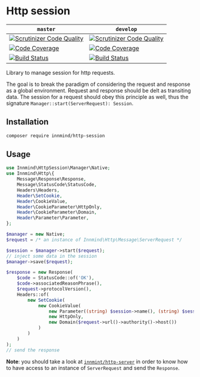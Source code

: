 # Http session

| `master` | `develop` |
|----------|-----------|
| [![Scrutinizer Code Quality](https://scrutinizer-ci.com/g/Innmind/HttpSession/badges/quality-score.png?b=master)](https://scrutinizer-ci.com/g/Innmind/HttpSession/?branch=master) | [![Scrutinizer Code Quality](https://scrutinizer-ci.com/g/Innmind/HttpSession/badges/quality-score.png?b=develop)](https://scrutinizer-ci.com/g/Innmind/HttpSession/?branch=develop) |
| [![Code Coverage](https://scrutinizer-ci.com/g/Innmind/HttpSession/badges/coverage.png?b=master)](https://scrutinizer-ci.com/g/Innmind/HttpSession/?branch=master) | [![Code Coverage](https://scrutinizer-ci.com/g/Innmind/HttpSession/badges/coverage.png?b=develop)](https://scrutinizer-ci.com/g/Innmind/HttpSession/?branch=develop) |
| [![Build Status](https://scrutinizer-ci.com/g/Innmind/HttpSession/badges/build.png?b=master)](https://scrutinizer-ci.com/g/Innmind/HttpSession/build-status/master) | [![Build Status](https://scrutinizer-ci.com/g/Innmind/HttpSession/badges/build.png?b=develop)](https://scrutinizer-ci.com/g/Innmind/HttpSession/build-status/develop) |

Library to manage session for http requests.

The goal is to break the paradigm of considering the request and response as a global environment. Request and response should be delt as transiting data. The session for a request should obey this principle as well, thus the signature `Manager::start(ServerRequest): Session`.

## Installation

```sh
composer require innmind/http-session
```

## Usage

```php
use Innmind\HttpSession\Manager\Native;
use Innmind\Http\{
    Message\Response\Response,
    Message\StatusCode\StatusCode,
    Headers\Headers,
    Header\SetCookie,
    Header\CookieValue,
    Header\CookieParameter\HttpOnly,
    Header\CookieParameter\Domain,
    Header\Parameter\Parameter,
};

$manager = new Native;
$request = /* an instance of Innmind\Http\Message\ServerRequest */

$session = $manager->start($request);
// inject some data in the session
$manager->save($request);

$response = new Response(
    $code = StatusCode::of('OK'),
    $code->associatedReasonPhrase(),
    $request->protocolVersion(),
    Headers::of(
        new SetCookie(
            new CookieValue(
                new Parameter((string) $session->name(), (string) $session->id()),
                new HttpOnly,
                new Domain($request->url()->authority()->host())
            )
        )
    )
);
// send the response
```

**Note**: you should take a look at [`innmint/http-server`](https://github.com/Innmind/HttpServer) in order to know how to have access to an instance of `ServerRequest` and send the `Response`.
